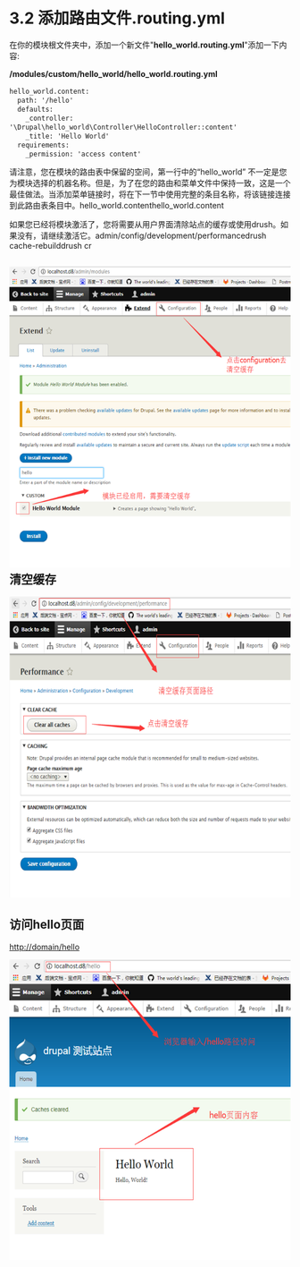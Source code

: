 # 3.2 添加路由文件.routing.yml

在你的模块根文件夹中，添加一个新文件"**hello\_world.routing.yml**"添加一下内容:

**/modules/custom/hello\_world/hello\_world.routing.yml**

```
hello_world.content:
  path: '/hello'
  defaults:
    _controller: '\Drupal\hello_world\Controller\HelloController::content'
    _title: 'Hello World'
  requirements:
    _permission: 'access content'
```

请注意，您在模块的路由表中保留的空间，第一行中的“hello\_world” 不一定是您为模块选择的机器名称。但是，为了在您的路由和菜单文件中保持一致，这是一个最佳做法。当添加菜单链接时，将在下一节中使用完整的条目名称，将该链接连接到此路由表条目中。hello\_world.contenthello\_world.content

如果您已经将模块激活了，您将需要从用户界面清除站点的缓存或使用drush。如果没有，请继续激活它。admin/config/development/performancedrush cache-rebuilddrush cr

## ![](/assets/3.png)清空缓存

![](/assets/4.png)

## 访问hello页面

[http://domain/hello](http://domain/hello)

![](/assets/5.png)

